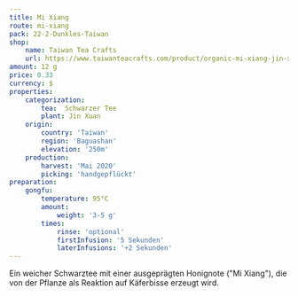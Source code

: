 ```yaml
---
title: Mi Xiang
route: mi-xiang
pack: 22-2-Dunkles-Taiwan
shop:
    name: Taiwan Tea Crafts
    url: https://www.taiwanteacrafts.com/product/organic-mi-xiang-jin-xuan-black-tea/?attribute_pa_weight=250-g-8-82-oz-save-20&v=3a52f3c22ed6
amount: 12 g
price: 0.33
currency: $
properties:
    categorization:
        tea:  Schwarzer Tee
        plant: Jin Xuan
    origin:
        country: 'Taiwan'
        region: 'Baguashan'
        elevation: '250m'
    production:
        harvest: 'Mai 2020'
        picking: 'handgepflückt'
preparation:
    gongfu:
        temperature: 95°C
        amount:
            weight: '3-5 g'
        times:
            rinse: 'optional'
            firstInfusion: '5 Sekunden'
            laterInfusions: '+2 Sekunden'
---
```

Ein weicher Schwarztee mit einer ausgeprägten Honignote ("Mi Xiang"), die von der Pflanze als Reaktion auf Käferbisse erzeugt wird.